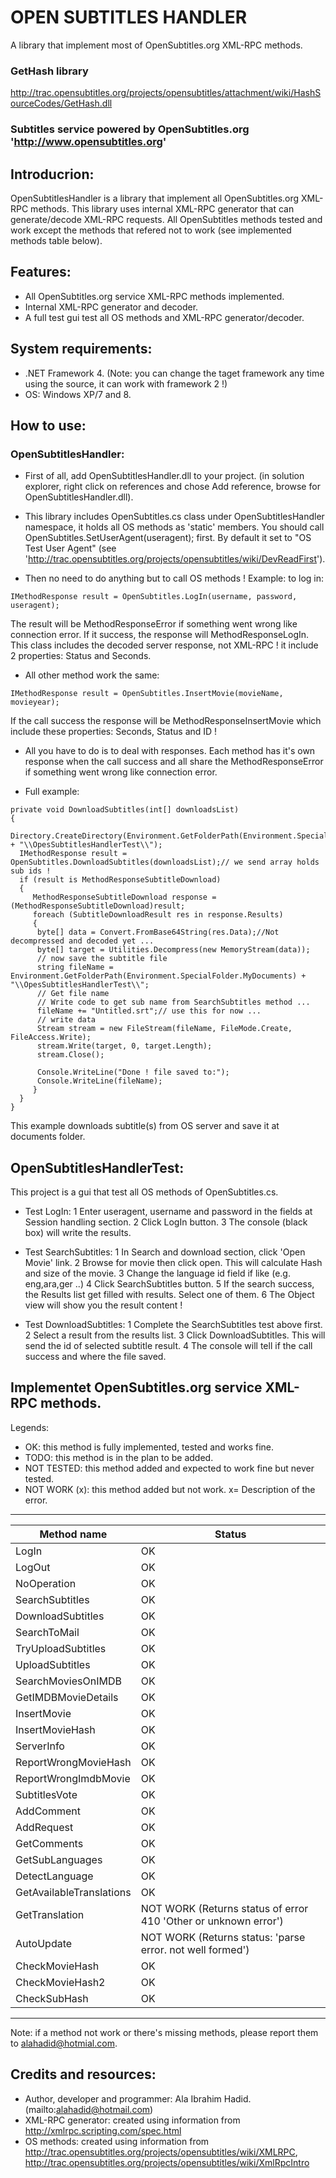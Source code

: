 # OPEN SUBTITLES HANDLER
A library that implement most of OpenSubtitles.org XML-RPC methods. 

### GetHash library
http://trac.opensubtitles.org/projects/opensubtitles/attachment/wiki/HashSourceCodes/GetHash.dll

### Subtitles service powered by OpenSubtitles.org 'http://www.opensubtitles.org'

## Introducrion:
OpenSubtitlesHandler is a library that implement all OpenSubtitles.org XML-RPC methods.
This library uses internal XML-RPC generator that can generate/decode XML-RPC requests. 
All OpenSubtitles methods tested and work except the methods that refered not to work (see implemented methods table below).

## Features:

- All OpenSubtitles.org service XML-RPC methods implemented.
- Internal XML-RPC generator and decoder.
- A full test gui test all OS methods and XML-RPC generator/decoder.

## System requirements:
- .NET Framework 4. (Note: you can change the taget framework any time using the source, it can work with framework 2 !)
- OS: Windows XP/7 and 8.

## How to use:

### OpenSubtitlesHandler:

- First of all, add OpenSubtitlesHandler.dll to your project. (in solution explorer, right click on references and chose
  Add reference, browse for OpenSubtitlesHandler.dll).

- This library includes OpenSubtitles.cs class under OpenSubtitlesHandler namespace, it holds all OS methods as 'static' members. 
You should call OpenSubtitles.SetUserAgent(useragent); first. 
By default it set to "OS Test User Agent" (see 'http://trac.opensubtitles.org/projects/opensubtitles/wiki/DevReadFirst').

- Then no need to do anything but to call OS methods !
Example: to log in:
~~~
IMethodResponse result = OpenSubtitles.LogIn(username, password, useragent);
~~~
The result will be MethodResponseError if something went wrong like connection error. If it success, the response will MethodResponseLogIn. This class includes the decoded server response, not XML-RPC ! it include 2 properties: Status and Seconds.

- All other method work the same:
~~~
IMethodResponse result = OpenSubtitles.InsertMovie(movieName, movieyear);
~~~
If the call success the response will be MethodResponseInsertMovie which include these properties: Seconds, Status and ID !

- All you have to do is to deal with responses. Each method has it's own response when the call success and all share the MethodResponseError if something went wrong like connection error.

- Full example:
~~~
private void DownloadSubtitles(int[] downloadsList)
{
  Directory.CreateDirectory(Environment.GetFolderPath(Environment.SpecialFolder.MyDocuments) + "\\OpesSubtitlesHandlerTest\\");
  IMethodResponse result = OpenSubtitles.DownloadSubtitles(downloadsList);// we send array holds sub ids !
  if (result is MethodResponseSubtitleDownload)
  {
     MethodResponseSubtitleDownload response = (MethodResponseSubtitleDownload)result; 
     foreach (SubtitleDownloadResult res in response.Results)
     {
      byte[] data = Convert.FromBase64String(res.Data);//Not decompressed and decoded yet ...
      byte[] target = Utilities.Decompress(new MemoryStream(data));
      // now save the subtitle file
      string fileName = Environment.GetFolderPath(Environment.SpecialFolder.MyDocuments) + "\\OpesSubtitlesHandlerTest\\";
      // Get file name
      // Write code to get sub name from SearchSubtitles method ...
      fileName += "Untitled.srt";// use this for now ...
      // write data
      Stream stream = new FileStream(fileName, FileMode.Create, FileAccess.Write);
      stream.Write(target, 0, target.Length);
      stream.Close();

      Console.WriteLine("Done ! file saved to:");
      Console.WriteLine(fileName);
     }
  }
}
~~~
This example downloads subtitle(s) from OS server and save it at documents folder.

## OpenSubtitlesHandlerTest:

This project is a gui that test all OS methods of OpenSubtitles.cs.

- Test LogIn:
1 Enter useragent, username and password in the fields at Session handling section.
2 Click LogIn button.
3 The console (black box) will write the results.

- Test SearchSubtitles:
1 In Search and download section, click 'Open Movie' link.
2 Browse for movie then click open. This will calculate Hash and size of the movie.
3 Change the language id field if like (e.g. eng,ara,ger ..)
4 Click SearchSubtitles button.
5 If the search success, the Results list get filled with results. Select one of them.
6 The Object view will show you the result content !

- Test DownloadSubtitles:
1 Complete the SearchSubtitles test above first.
2 Select a result from the results list.
3 Click DownloadSubtitles. This will send the id of selected subtitle result.
4 The console will tell if the call success and where the file saved.

## Implementet OpenSubtitles.org service XML-RPC methods.

Legends:
- OK: this method is fully implemented, tested and works fine.
- TODO: this method is in the plan to be added.
- NOT TESTED: this method added and expected to work fine but never tested.
- NOT WORK (x): this method added but not work. x= Description of the error.

--------------------------------------------
Method name              | Status
-------------------------|------------------
LogIn                    | OK
LogOut                   | OK
NoOperation              | OK
SearchSubtitles          | OK
DownloadSubtitles        | OK
SearchToMail             | OK
TryUploadSubtitles       | OK
UploadSubtitles          | OK
SearchMoviesOnIMDB       | OK
GetIMDBMovieDetails      | OK
InsertMovie              | OK
InsertMovieHash          | OK
ServerInfo               | OK
ReportWrongMovieHash     | OK
ReportWrongImdbMovie     | OK
SubtitlesVote            | OK
AddComment               | OK
AddRequest               | OK
GetComments              | OK
GetSubLanguages          | OK
DetectLanguage           | OK
GetAvailableTranslations | OK
GetTranslation           | NOT WORK (Returns status of error 410 'Other or unknown error')
AutoUpdate               | NOT WORK (Returns status: 'parse error. not well formed')
CheckMovieHash           | OK
CheckMovieHash2          | OK
CheckSubHash             | OK
--------------------------------------------

Note: if a method not work or there's missing methods, please report them to alahadid@hotmial.com.


## Credits and resources:
- Author, developer and programmer: Ala Ibrahim Hadid. (mailto:alahadid@hotmail.com)
- XML-RPC generator: created using information from http://xmlrpc.scripting.com/spec.html
- OS methods: created using information from http://trac.opensubtitles.org/projects/opensubtitles/wiki/XMLRPC, http://trac.opensubtitles.org/projects/opensubtitles/wiki/XmlRpcIntro
